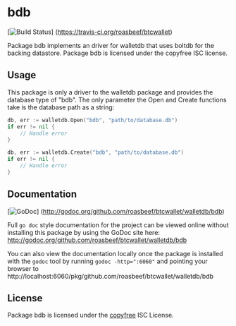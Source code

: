bdb
===

[![Build Status](https://travis-ci.org/roasbeef/btcwallet.png?branch=master)]
(https://travis-ci.org/roasbeef/btcwallet)

Package bdb implements an driver for walletdb that uses boltdb for the backing
datastore.  Package bdb is licensed under the copyfree ISC license.

## Usage

This package is only a driver to the walletdb package and provides the database
type of "bdb".  The only parameter the Open and Create functions take is the
database path as a string:

```Go
db, err := walletdb.Open("bdb", "path/to/database.db")
if err != nil {
	// Handle error
}
```

```Go
db, err := walletdb.Create("bdb", "path/to/database.db")
if err != nil {
	// Handle error
}
```

## Documentation

[![GoDoc](https://godoc.org/github.com/roasbeef/btcwallet/walletdb/bdb?status.png)]
(http://godoc.org/github.com/roasbeef/btcwallet/walletdb/bdb)

Full `go doc` style documentation for the project can be viewed online without
installing this package by using the GoDoc site here:
http://godoc.org/github.com/roasbeef/btcwallet/walletdb/bdb

You can also view the documentation locally once the package is installed with
the `godoc` tool by running `godoc -http=":6060"` and pointing your browser to
http://localhost:6060/pkg/github.com/roasbeef/btcwallet/walletdb/bdb

## License

Package bdb is licensed under the [copyfree](http://copyfree.org) ISC
License.
